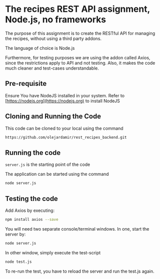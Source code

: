 # The recipes REST API assignment, Node.js, no frameworks
The purpose of this assignment is to create the RESTful API for managing the recipes, without using a third party addons.

The language of choice is Node.js

Furthermore, for testing purposes we are using the addon called Axios, since the restrictions apply to API and not testing. Also, it makes the code much cleaner and test-cases understandable.

## Pre-requisite

Ensure You have NodeJS installed in your system.
Refer to [https://nodejs.org](https://nodejs.org) to install NodeJS

## Cloning and Running the Code

This code can be cloned to your local using the command

```bash
https://github.com/olejardamir/rest_recipes_backend.git
```

## Running the code

`server.js` is the starting point of the code

The application can be started using the command

```bash
node server.js
```
## Testing the code

Add Axios by executing:

```bash
npm install axios --save
```

You will need two separate console/terminal windows. In one, start the server by:
```bash
node server.js
```

In other window, simply execute the test-script
```bash
node test.js
```

To re-run the test, you have to reload the server and run the test.js again.
